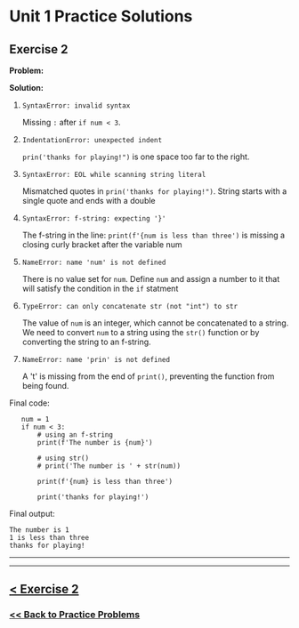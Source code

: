 # Unit 1 Practice Solutions

## **Exercise 2**

**Problem:**


**Solution:**

1. `SyntaxError: invalid syntax`  
    
    Missing `:` after `if num < 3`.
   
2. `IndentationError: unexpected indent`

    `prin('thanks for playing!")` is one space too far to the right.
    
3. `SyntaxError: EOL while scanning string literal`
    
    Mismatched quotes in `prin('thanks for playing!")`. String starts with a single quote and ends with a double
    
4. `SyntaxError: f-string: expecting '}'`
    
    The f-string in the line: `print(f'{num is less than three')` is missing a closing curly bracket after the variable num

5. `NameError: name 'num' is not defined`

    There is no value set for `num`. Define `num` and assign a number to it that will satisfy the condition in the `if` statment
     
6. `TypeError: can only concatenate str (not "int") to str`

    The value of `num` is an integer, which cannot be concatenated to a string. We need to convert `num` to a string using the `str()` function or by converting the string to an f-string.

7. `NameError: name 'prin' is not defined`

    A 't' is missing from the end of `print()`, preventing the function from being found.

Final code:
        
       num = 1
       if num < 3:
           # using an f-string
           print(f'The number is {num}')

           # using str()
           # print('The number is ' + str(num)) 

           print(f'{num} is less than three')

           print('thanks for playing!')

Final output:

    The number is 1
    1 is less than three
    thanks for playing!

---

---
## [< Exercise 2](../exercise_2.md)

### [<< Back to Practice Problems](/practice/unit_1/)